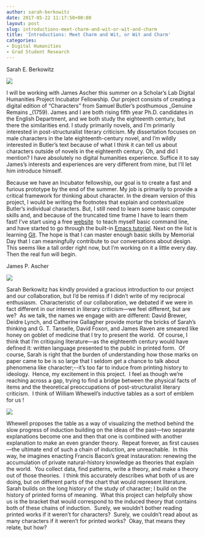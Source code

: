 ```yaml
---
author: sarah-berkowitz
date: 2017-05-22 11:17:50+00:00
layout: post
slug: introductions-meet-charm-and-wit-or-wit-and-charm
title: 'Introductions: Meet Charm and Wit, or Wit and Charm'
categories:
- Digital Humanities
- Grad Student Research
---
```


Sarah E. Berkowitz

![](http://scholarslab.org/wp-content/uploads/2017/05/Sarah-and-Layla1-300x300.jpg)

I will be working with James Ascher this summer on a Scholar’s Lab Digital Humanities Project Incubator Fellowship. Our project consists of creating a digital edition of “Characters” from Samuel Butler’s posthumous _Genuine Remains _(1759). James and I are both rising fifth year Ph.D. candidates in the English Department, and we both study the eighteenth century, but there the similarities end. I study primarily novels, and I’m primarily interested in post-structuralist literary criticism. My dissertation focuses on male characters in the late eighteenth-century novel, and I’m wildly interested in Butler’s text because of what I think it can tell us about characters outside of novels in the eighteenth century. Oh, and did I mention? I have absolutely no digital humanities experience. Suffice it to say James’s interests and experiences are very different from mine, but I’ll let him introduce himself.

Because we have an Incubator fellowship, our goal is to create a fast and furious prototype by the end of the summer. My job is primarily to provide a critical framework for thinking about character. In the dream version of this project, I would be writing the footnotes that explain and contextualize Butler’s individual characters. But, I still need to learn some basic computer skills and, and because of the truncated time frame I have to learn them fast! I’ve start using a free [website](https://learnpythonthehardway.org/book/appendixa.html)  to teach myself basic command line, and have started to go through the built-in [Emacs tutorial](https://www.gnu.org/software/emacs/). Next on the list is learning [Git](https://try.github.io/levels/1/challenges/1). The hope is that I can master enough basic skills by Memorial Day that I can meaningfully contribute to our conversations about design. This seems like a tall order right now, but I’m working on it a little every day. Then the real fun will begin.



James P. Ascher

![](http://scholarslab.org/wp-content/uploads/2017/05/Ascher-300x200.jpg)

Sarah Berkowitz has kindly provided a gracious introduction to our project and our collaboration, but I’d be remiss if I didn’t write of my reciprocal enthusiasm.  Characteristic of our collaboration, we debated if we were in fact different in our interest in literary criticism—we feel different, but are we?  As we talk, the names we engage with are different: David Brewer, Deidre Lynch, and Catherine Gallagher provide mortar the bricks of Sarah’s thinking and G. T. Tanselle, David Foxon, and James Raven are smeared like honey on goblet of medicine that I try to present the world.  Of course, I think that I’m critiquing literature—as the eighteenth century would have defined it: written language presented to the public in printed form.  Of course, Sarah is right that the burden of understanding how those marks on paper came to be is so large that I seldom get a chance to talk about phenomena like character;--it’s too far to induce from printing history to ideology.  Hence, my excitement in this project.  I feel as though we’re reaching across a gap, trying to find a bridge between the physical facts of items and the theoretical preoccupations of post-structuralist literary criticism.  I think of William Whewell’s inductive tables as a sort of emblem for us !

![](http://scholarslab.org/wp-content/uploads/2017/05/Inductive-Table-300x181.png)

Whewell proposes the table as a way of visualizing the method behind the slow progress of induction building on the ideas of the past—two separate explanations become one and then that one is combined with another explanation to make an even grander theory.  Repeat forever, as first causes—the ultimate end of such a chain of induction, are unreachable.  In this way, he imagines enacting Francis Bacon’s great instauration: renewing the accumulation of private natural-history knowledge as theories that explain the world.  You collect data, find patterns, write a theory, and make a theory out of those theories.  I think this accurately describes what both of us are doing, but on different parts of the chart that would represent literature.  Sarah builds on the long history of the study of character; I build on the history of printed forms of meaning.  What this project can helpfully show us is the bracket that would correspond to the induced theory that contains both of these chains of induction.  Surely, we wouldn’t bother reading printed works if it weren’t for characters?  Surely, we couldn’t read about as many characters if it weren’t for printed works?  Okay, that means they relate, but how?
